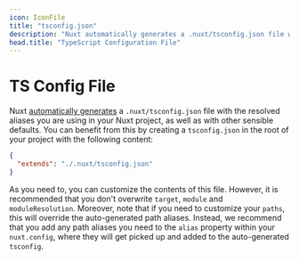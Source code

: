 ```yaml
---
icon: IconFile
title: "tsconfig.json"
description: "Nuxt automatically generates a .nuxt/tsconfig.json file with the resolved aliases you are using in your Nuxt project, as well as with other sensible defaults."
head.title: "TypeScript Configuration File"
---
```


# TS Config File

Nuxt [automatically generates](/guide/concepts/typescript) a `.nuxt/tsconfig.json` file with the resolved aliases you are using in your Nuxt project, as well as with other sensible defaults. You can benefit from this by creating a `tsconfig.json` in the root of your project with the following content:

```json
{
  "extends": "./.nuxt/tsconfig.json"
}
```

As you need to, you can customize the contents of this file. However, it is recommended that you don't overwrite `target`, `module` and `moduleResolution`. Moreover, note that if you need to customize your `paths`, this will override the auto-generated path aliases. Instead, we recommend that you add any path aliases you need to the `alias` property within your `nuxt.config`, where they will get picked up and added to the auto-generated `tsconfig`.
